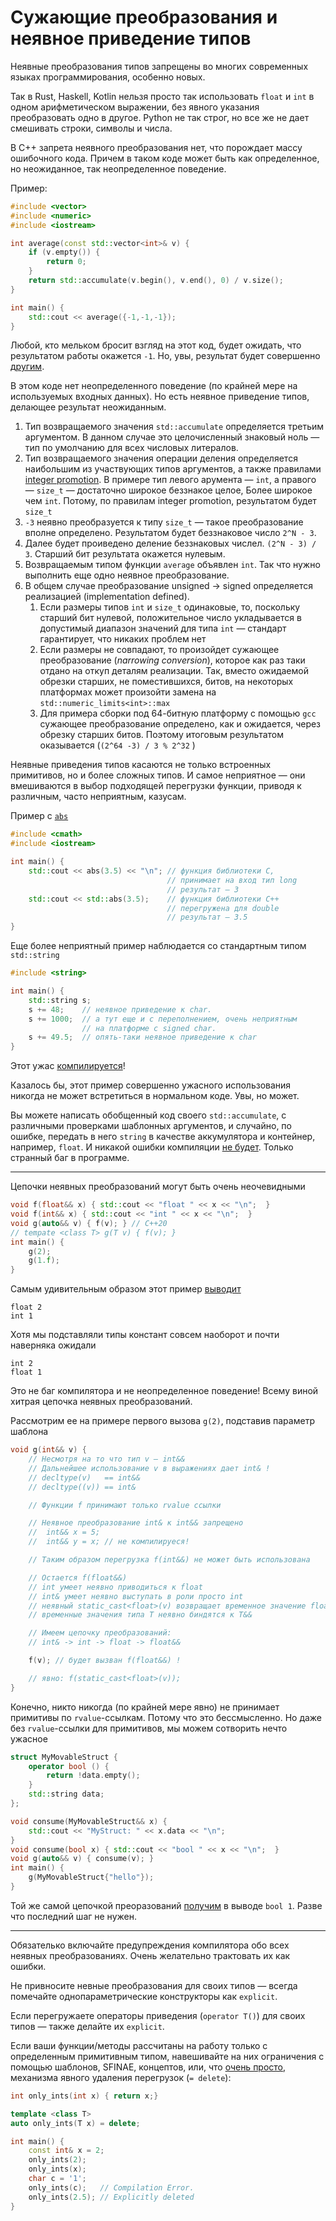 # Сужающие преобразования и неявное приведение типов

Неявные преобразования типов запрещены во многих современных языках программирования, особенно новых.

Так в Rust, Haskell, Kotlin нельзя просто так использовать `float` и `int` в одном арифметическом выражении, без явного указания преобразовать одно в другое. Python не так строг, но все же не дает смешивать строки, символы и числа.

В С++ запрета неявного преобразования нет, что порождает массу ошибочного кода. Причем в таком коде может быть как определенное, но неожиданное, так неопределенное поведение.

Пример:

```C++
#include <vector>
#include <numeric>
#include <iostream>

int average(const std::vector<int>& v) {
    if (v.empty()) {
        return 0;
    }
    return std::accumulate(v.begin(), v.end(), 0) / v.size();
}

int main() {
    std::cout << average({-1,-1,-1});
}
```

Любой, кто мельком бросит взгляд на этот код, будет ожидать, что результатом работы окажется `-1`.
Но, увы, результат будет совершенно [другим](https://godbolt.org/z/6GEs4q).

В этом коде нет неопределенного поведение (по крайней мере на используемых входных данных). Но есть неявное приведение типов, делающее результат неожиданным.

1. Тип возвращаемого значения `std::accumulate` определяется третьим аргументом. В данном случае это целочисленный знаковый ноль — тип по умолчанию для всех числовых литералов.
2. Тип возвращаемого значения операции деления определяется наибольшим из участвующих типов аргументов, а также правилами [integer promotion](https://wiki.sei.cmu.edu/confluence/display/c/INT02-C.+Understand+integer+conversion+rules). В примере тип левого арумента — `int`, а правого — `size_t` — достаточно широкое беззнакое целое, Более широкое чем `int`. Потому, по правилам integer promotion, результатом будет `size_t`
3. `-3` неявно преобразуется к типу `size_t` — такое преобразование вполне определено. Результатом будет беззнаковое число `2^N - 3`.
4. Далее будет проиведено деление беззнаковых числел. `(2^N - 3) / 3`. Старший бит результата окажется нулевым.
5. Возвращаемым типом функции `average` объявлен `int`. Так что нужно выполнить еще одно неявное преобразование.
6. В общем случае преобразование unsigned -> signed определяется реализацией (implementation defined).
   1. Если размеры типов `int` и `size_t` одинаковые, то, поскольку старший бит нулевой, положительное число укладывается в допустимый диапазон значений для типа `int` — стандарт гарантирует, что никаких проблем нет
   2. Если размеры не совпадают, то произойдет сужающее преобразование (_narrowing conversion_), которое как раз таки отдано на откуп деталям реализации. Так, вместо ожидаемой обрезки старших, не поместившихся, битов, на некоторых платформах может произойти замена на `std::numeric_limits<int>::max`
   3. Для примера сборки под 64-битную платформу с помощью `gcc` сужающее преобразование определено, как и ожидается, через обрезку старших битов. Поэтому итоговым результатом оказывается (`(2^64 -3) / 3 % 2^32` )


Неявные приведения типов касаются не только встроенных примитивов, но и более сложных типов. И самое неприятное — они вмешиваются в выбор подходящей перегрузки функции, приводя к различным, часто неприятным, казусам.

Пример с [`abs`](https://godbolt.org/z/KbTza4)
```C++
#include <cmath>
#include <iostream>

int main() {
    std::cout << abs(3.5) << "\n"; // функция библиотеки С,
                                   // принимает на вход тип long
                                   // результат — 3
    std::cout << std::abs(3.5);    // функция библиотеки С++
                                   // перегружена для double
                                   // результат — 3.5
}
```

Еще более неприятный пример наблюдается со стандартным типом `std::string`

```C++
#include <string>

int main() {
    std::string s;
    s += 48;    // неявное приведение к char.
    s += 1000;  // а тут еще и с переполнением, очень неприятным
                // на платформе с signed char.
    s += 49.5;  // опять-таки неявное приведение к char
}
```
Этот ужас [компилируется](https://godbolt.org/z/K4WhTe)!

Казалось бы, этот пример совершенно ужасного использования никогда не может встретиться в нормальном коде. Увы, но может.

Вы можете написать обобщенный код своего `std::accumulate`, с различными проверками шаблонных аргументов, и случайно, по ошибке, передать в него `string` в качестве аккумулятора и контейнер, например, `float`. И никакой ошибки компиляции [не будет](https://godbolt.org/z/8Y7xe8). Только странный баг в программе.

---

Цепочки неявных преобразований могут быть очень неочевидными

```C++
void f(float&& x) { std::cout << "float " << x << "\n";  }
void f(int&& x) { std::cout << "int " << x << "\n";  }
void g(auto&& v) { f(v); } // C++20
// tempate <class T> g(T v) { f(v); }
int main() { 
    g(2);
    g(1.f);
}
```

Самым удивительным  образом этот пример [выводит](https://godbolt.org/z/s1933K)
```
float 2
int 1
```
Хотя мы подставляли типы констант совсем наоборот и почти наверняка ожидали
```
int 2
float 1
```

Это не баг компилятора и не неопределенное поведение! Всему виной хитрая цепочка неявных
преобразований.

Рассмотрим ее на примере первого вызова `g(2)`, подставив параметр шаблона
```C++
void g(int&& v) {
    // Несмотря на то что тип v — int&&
    // Дальнейшее использование v в выражениях дает int& !
    // decltype(v)   == int&&
    // decltype((v)) == int&

    // Функции f принимают только rvalue ссылки

    // Неявное преобразование int& к int&& запрещено
    //  int&& x = 5;
    //  int&& y = x; // не компилируеся!

    // Таким образом перегрузка f(int&&) не может быть использована

    // Остается f(float&&)
    // int умеет неявно приводиться к float
    // int& умеет неявно выступать в роли просто int
    // неявный static_cast<float>(v) возвращает временное значение float
    // временные значения типа T неявно биндятся к T&&

    // Имеем цепочку преобразований:
    // int& -> int -> float -> float&& 

    f(v); // будет вызван f(float&&) !

    // явно: f(static_cast<float>(v));
}
```

Конечно, никто никогда (по крайней мере явно) не принимает примитивы по `rvalue`-ссылкам. Потому что это бессмысленно. Но даже без `rvalue`-ссылки для примитивов, мы можем сотворить нечто ужасное

```C++
struct MyMovableStruct {
    operator bool () {
        return !data.empty();
    }
    std::string data;
};

void consume(MyMovableStruct&& x) { 
    std::cout << "MyStruct: " << x.data << "\n";  
}
void consume(bool x) { std::cout << "bool " << x << "\n";  }
void g(auto&& v) { consume(v); }
int main() { 
    g(MyMovableStruct{"hello"});
}
```

Той же самой цепочкой преоразований [получим](https://godbolt.org/z/bncnPj) в выводе `bool 1`. 
Разве что последний шаг не нужен.


---

Обязателько включайте предупреждения компилятора обо всех неявных преобразованиях. Очень желательно трактовать их как ошибки.

Не привносите невные преобразования для своих типов — всегда помечайте однопараметрические конструкторы как `explicit`.

Если перегружаете операторы приведения (`operator T()`) для своих типов — также делайте их `explicit`.

Если ваши функции/методы рассчитаны на работу только с определенным примитивным типом, навешивайте на них ограничения с помощью шаблонов, SFINAE, концептов, или, что [очень просто](https://godbolt.org/z/Yx1e3d), механизма явного удаления перегрузок (`= delete`):

```C++
int only_ints(int x) { return x;}

template <class T>
auto only_ints(T x) = delete;

int main() {
    const int& x = 2;
    only_ints(2);
    only_ints(x);
    char c = '1';
    only_ints(c);   // Compilation Error.
    only_ints(2.5); // Explicitly deleted
}
```
